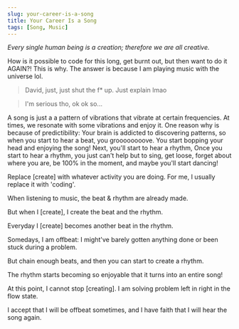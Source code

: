 ```yaml
---
slug: your-career-is-a-song
title: Your Career Is a Song
tags: [Song, Music]
---
```


_Every single human being is a creation; therefore we are all creative._

How is it possible to code for this long, get burnt out, but then want to do it AGAIN?! This is why. The answer is because I am playing music with the universe lol.

> David, just, just shut the f\* up. Just explain lmao

> I'm serious tho, ok ok so...

A song is just a a pattern of vibrations that vibrate at certain frequencies. At times, we resonate with some vibrations and enjoy it. One reason why is because of predictibility:
Your brain is addicted to discovering patterns, so when you start to hear a beat, you groooooooove. You start bopping your head and enjoying the song! Next, you'll start to hear a rhythm,
Once you start to hear a rhythm, you just can't help but to sing, get loose, forget about where you are, be 100% in the moment, and maybe you'll start dancing!

Replace [create] with whatever activity you are doing. For me, I usually replace it with 'coding'.

When listening to music, the beat & rhythm are already made.

But when I [create], I create the beat and the rhythm.

Everyday I [create] becomes another beat in the rhythm.

Somedays, I am offbeat: I might've barely gotten anything done or been stuck during a problem.

But chain enough beats, and then you can start to create a rhythm.

The rhythm starts becoming so enjoyable that it turns into an entire song!

At this point, I cannot stop [creating]. I am solving problem left in right in the flow state.

I accept that I will be offbeat sometimes, and I have faith that I will hear the song again.
